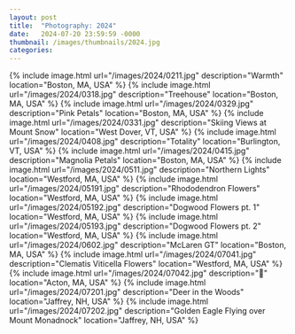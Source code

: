 ```yaml
---
layout: post
title:  "Photography: 2024"
date:   2024-07-20 23:59:59 -0000
thumbnail: /images/thumbnails/2024.jpg
categories: 
---
```

{% include image.html url="/images/2024/0211.jpg" description="Warmth" location="Boston, MA, USA" %}
{% include image.html url="/images/2024/0318.jpg" description="Treehouse" location="Boston, MA, USA" %}
{% include image.html url="/images/2024/0329.jpg" description="Pink Petals" location="Boston, MA, USA" %}
{% include image.html url="/images/2024/0331.jpg" description="Skiing Views at Mount Snow" location="West Dover, VT, USA" %}
{% include image.html url="/images/2024/0408.jpg" description="Totality" location="Burlington, VT, USA" %}
{% include image.html url="/images/2024/0415.jpg" description="Magnolia Petals" location="Boston, MA, USA" %}
{% include image.html url="/images/2024/0511.jpg" description="Northern Lights" location="Westford, MA, USA" %}
{% include image.html url="/images/2024/05191.jpg" description="Rhododendron Flowers" location="Westford, MA, USA" %}
{% include image.html url="/images/2024/05192.jpg" description="Dogwood Flowers pt. 1" location="Westford, MA, USA" %}
{% include image.html url="/images/2024/05193.jpg" description="Dogwood Flowers pt. 2" location="Westford, MA, USA" %}
{% include image.html url="/images/2024/0602.jpg" description="McLaren GT" location="Boston, MA, USA" %}
{% include image.html url="/images/2024/07041.jpg" description="Clematis Viticella Flowers" location="Westford, MA, USA" %}
{% include image.html url="/images/2024/07042.jpg" description="🦅" location="Acton, MA, USA" %}
{% include image.html url="/images/2024/07201.jpg" description="Deer in the Woods" location="Jaffrey, NH, USA" %}
{% include image.html url="/images/2024/07202.jpg" description="Golden Eagle Flying over Mount Monadnock" location="Jaffrey, NH, USA" %}
